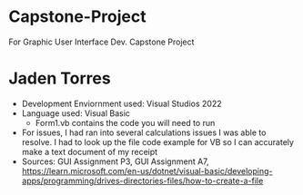 # Capstone-Project
For Graphic User Interface Dev. Capstone Project
# Jaden Torres

- Development Enviornment used: Visual Studios 2022
- Language used: Visual Basic
  - Form1.vb contains the code you will need to run
- For issues, I had ran into several calculations issues I was able to resolve. I had to look up the file code example for VB so I can accurately make a text document of my receipt
- Sources: GUI Assignment P3, GUI Assignment A7, https://learn.microsoft.com/en-us/dotnet/visual-basic/developing-apps/programming/drives-directories-files/how-to-create-a-file
